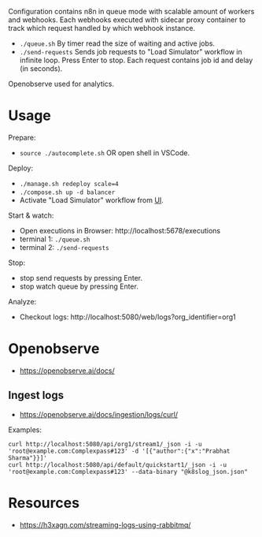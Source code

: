 
Configuration contains n8n in queue mode with scalable amount of workers and webhooks. 
Each webhooks executed with sidecar proxy container to track which request handled by which webhook instance.

- `./queue.sh` By timer read the size of waiting and active jobs. 
- `./send-requests` Sends job requests to "Load Simulator" workflow in infinite loop. Press Enter to stop. Each request contains job id and delay (in seconds).

Openobserve used for analytics.

# Usage

Prepare:
- `source ./autocomplete.sh` OR open shell in VSCode.

Deploy:
- `./manage.sh redeploy scale=4`
- `./compose.sh up -d balancer`
- Activate "Load Simulator" workflow from [UI](http://localhost:5678).

Start & watch:
- Open executions in Browser: http://localhost:5678/executions
- terminal 1: `./queue.sh`
- terminal 2: `./send-requests`

Stop:
- stop send requests by pressing Enter.
- stop watch queue by pressing Enter.

Analyze:
- Checkout logs: http://localhost:5080/web/logs?org_identifier=org1

# Openobserve

- https://openobserve.ai/docs/

## Ingest logs

- https://openobserve.ai/docs/ingestion/logs/curl/

Examples:

    curl http://localhost:5080/api/org1/stream1/_json -i -u 'root@example.com:Complexpass#123' -d '[{"author":{"x":"Prabhat Sharma"}}]'
    curl http://localhost:5080/api/default/quickstart1/_json -i -u 'root@example.com:Complexpass#123' --data-binary "@k8slog_json.json"

# Resources

- https://h3xagn.com/streaming-logs-using-rabbitmq/

